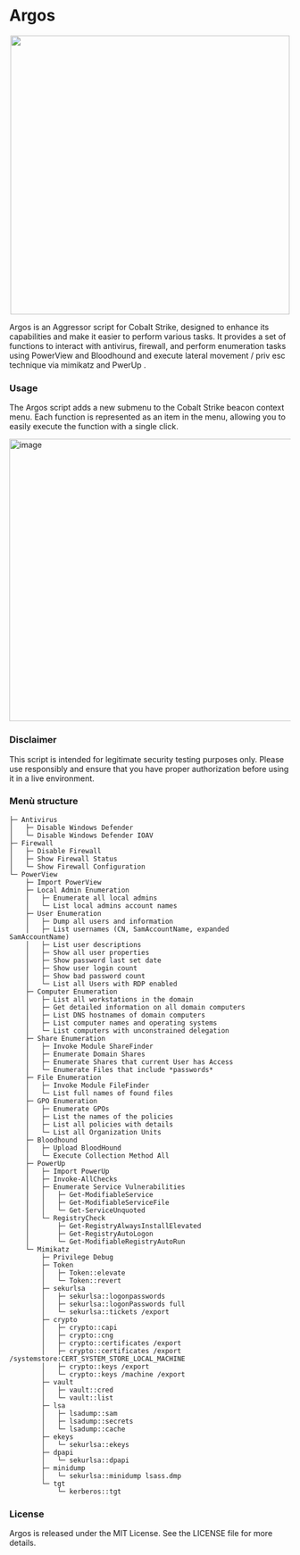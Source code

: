 # Argos
<p align="center">
  <img src="https://github.com/YoruYagami/Argos/assets/70035442/1b96abda-950c-4fec-8f8b-7c6c263bba66" width="500">
</p>

Argos is an Aggressor script for Cobalt Strike, designed to enhance its capabilities and make it easier to perform various tasks. It provides a set of functions to interact with antivirus, firewall, and perform enumeration tasks using PowerView and Bloodhound and execute lateral movement / priv esc technique via mimikatz and PwerUp .

### Usage
The Argos script adds a new submenu to the Cobalt Strike beacon context menu. Each function is represented as an item in the menu, allowing you to easily execute the function with a single click.

<img width="506" alt="image" src="https://github.com/YoruYagami/Argos/assets/70035442/01caa219-6ae9-45a1-a87d-b1d06a24ff9f">

### Disclaimer
This script is intended for legitimate security testing purposes only. Please use responsibly and ensure that you have proper authorization before using it in a live environment.

### Menù structure
```
├─ Antivirus
│   ├─ Disable Windows Defender
│   └─ Disable Windows Defender IOAV
├─ Firewall
│   ├─ Disable Firewall
│   ├─ Show Firewall Status
│   └─ Show Firewall Configuration
└─ PowerView
    ├─ Import PowerView
    ├─ Local Admin Enumeration
    │   ├─ Enumerate all local admins
    │   └─ List local admins account names
    ├─ User Enumeration
    │   ├─ Dump all users and information
    │   ├─ List usernames (CN, SamAccountName, expanded SamAccountName)
    │   ├─ List user descriptions
    │   ├─ Show all user properties
    │   ├─ Show password last set date
    │   ├─ Show user login count
    │   ├─ Show bad password count
    │   └─ List all Users with RDP enabled
    ├─ Computer Enumeration
    │   ├─ List all workstations in the domain
    │   ├─ Get detailed information on all domain computers
    │   ├─ List DNS hostnames of domain computers
    │   ├─ List computer names and operating systems
    │   └─ List computers with unconstrained delegation
    ├─ Share Enumeration
    │   ├─ Invoke Module ShareFinder
    │   ├─ Enumerate Domain Shares
    │   ├─ Enumerate Shares that current User has Access
    │   └─ Enumerate Files that include *passwords*
    ├─ File Enumeration
    │   ├─ Invoke Module FileFinder
    │   └─ List full names of found files
    ├─ GPO Enumeration
    │   ├─ Enumerate GPOs
    │   ├─ List the names of the policies
    │   ├─ List all policies with details
    │   └─ List all Organization Units
    ├─ Bloodhound
    │   ├─ Upload BloodHound
    │   └─ Execute Collection Method All
    ├─ PowerUp
    │   ├─ Import PowerUp
    │   ├─ Invoke-AllChecks
    │   ├─ Enumerate Service Vulnerabilities
    │   │   ├─ Get-ModifiableService
    │   │   ├─ Get-ModifiableServiceFile
    │   │   └─ Get-ServiceUnquoted
    │   └─ RegistryCheck
    │       ├─ Get-RegistryAlwaysInstallElevated
    │       ├─ Get-RegistryAutoLogon
    │       └─ Get-ModifiableRegistryAutoRun
    └─ Mimikatz
        ├─ Privilege Debug
        ├─ Token
        │   ├─ Token::elevate
        │   └─ Token::revert
        ├─ sekurlsa
        │   ├─ sekurlsa::logonpasswords
        │   ├─ sekurlsa::logonPasswords full
        │   └─ sekurlsa::tickets /export
        ├─ crypto
        │   ├─ crypto::capi
        │   ├─ crypto::cng
        │   ├─ crypto::certificates /export
        │   ├─ crypto::certificates /export /systemstore:CERT_SYSTEM_STORE_LOCAL_MACHINE
        │   ├─ crypto::keys /export
        │   └─ crypto::keys /machine /export
        ├─ vault
        │   ├─ vault::cred
        │   └─ vault::list
        ├─ lsa
        │   ├─ lsadump::sam
        │   ├─ lsadump::secrets
        │   └─ lsadump::cache
        ├─ ekeys
        │   └─ sekurlsa::ekeys
        ├─ dpapi
        │   └─ sekurlsa::dpapi
        ├─ minidump
        │   └─ sekurlsa::minidump lsass.dmp
        └─ tgt
            └─ kerberos::tgt
```

### License
Argos is released under the MIT License. See the LICENSE file for more details.
